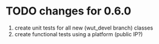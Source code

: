# TODO changes for 0.6.0

1. create unit tests for all new (wut_devel branch) classes
2. create functional tests using a platform (public IP?)
